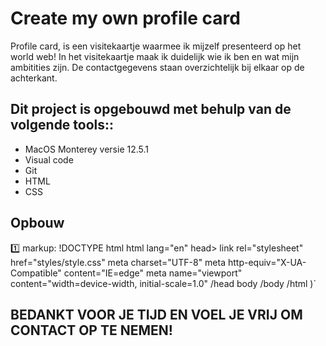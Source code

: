 <h1> Create my own profile card </h1>
Profile card, is een visitekaartje waarmee ik mijzelf presenteerd op het world web!
In het visitekaartje maak ik duidelijk wie ik ben en wat mijn ambitities zijn. De contactgegevens staan overzichtelijk bij elkaar op de achterkant. 

<h2>Dit project is opgebouwd met behulp van de volgende tools::</h2>

* MacOS Monterey versie 12.5.1 
* Visual code
* Git
* HTML 
* CSS

<h2>Opbouw</h2>

1️⃣  markup: !DOCTYPE html
html lang="en"
head>
  link rel="stylesheet" href="styles/style.css"
  meta charset="UTF-8"
  meta http-equiv="X-UA-Compatible" content="IE=edge"
  meta name="viewport" content="width=device-width, initial-scale=1.0"
/head
body
/body
/html
)`

<h2>BEDANKT VOOR JE TIJD EN VOEL JE VRIJ OM CONTACT OP TE NEMEN! </h2>
